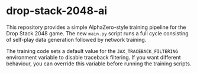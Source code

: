 # drop-stack-2048-ai

This repository provides a simple AlphaZero-style training pipeline for the
Drop Stack 2048 game. The new `main.py` script runs a full cycle consisting of
self-play data generation followed by network training.

The training code sets a default value for the `JAX_TRACEBACK_FILTERING`
environment variable to disable traceback filtering. If you want different
behaviour, you can override this variable before running the training scripts.

